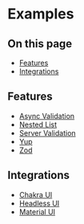 # Examples

<!-- aside -->

## On this page

- [Features](#features)
- [Integrations](#integrations)

<!-- /aside -->

## Features

- [Async Validation](/examples/async-validation)
- [Nested List](/examples/nested-list)
- [Server Validation](/examples/server-validation)
- [Yup](/examples/yup)
- [Zod](/examples/zod)

## Integrations

- [Chakra UI](/examples/chakra-ui)
- [Headless UI](/examples/headless-ui)
- [Material UI](/examples/material-ui)
